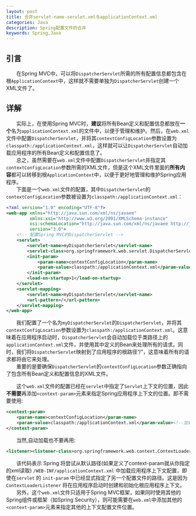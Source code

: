 ```yaml
---
layout: post
title: 合并servlet-name-servlet.xml与applicationContext.xml
categories: Java
description: Spring配置文件的合并
keywords: Spring,Java
---
```


## 引言
&emsp;&emsp;在Spring MVC中，可以将`DispatcherServlet`所需的所有配置信息都包含在根`ApplicationContext`中，这样就不需要单独为`DispatcherServlet`创建一个XML文件了。   


## 详解   
&emsp;&emsp;实际上，在使用Spring MVC时，**建议**将所有Bean定义和配置信息都放在**一个**名为`applicationContext.xml`的文件中，以便于管理和维护。然后，在`web.xml`文件中配置`DispatcherServlet`，并将其`contextConfigLocation`参数设置为`classpath:/applicationContext.xml`，这样就可以让`DispatcherServlet`自动加载应用程序的所有Bean定义和配置信息了。  
&emsp;&emsp;总之，虽然需要在`web.xml`文件中配置`DispatcherServlet`并指定其`contextConfigLocation`参数所需的XML文件，但是这个XML文件里面的**所有内容**都可以转移到根`ApplicationContext`中，以便于更好地管理和维护Spring应用程序。   
&emsp;&emsp;下面是一个`web.xml`文件的配置，其中`DispatcherServlet`的`contextConfigLocation`参数被设置为`classpath:/applicationContext.xml`：  
```xml
<?xml version="1.0" encoding="UTF-8"?>
<web-app xmlns="http://java.sun.com/xml/ns/javaee"
         xmlns:xsi="http://www.w3.org/2001/XMLSchema-instance"
         xsi:schemaLocation="http://java.sun.com/xml/ns/javaee http://java.sun.com/xml/ns/javaee/web-app_3_0.xsd"
         version="3.0">
    <!-- 配置Spring MVC的DispatcherServlet -->
    <servlet>
        <servlet-name>myDispatcherServlet</servlet-name>
        <servlet-class>org.springframework.web.servlet.DispatcherServlet</servlet-class>
        <init-param>
            <param-name>contextConfigLocation</param-name>
            <param-value>classpath:/applicationContext.xml</param-value>
        </init-param>
        <load-on-startup>1</load-on-startup>
    </servlet>
    <servlet-mapping>
        <servlet-name>myDispatcherServlet</servlet-name>
        <url-pattern>/</url-pattern>
    </servlet-mapping>
</web-app>
```
&emsp;&emsp;我们配置了一个名为`myDispatcherServlet`的`DispatcherServlet`，并将其`contextConfigLocation`参数设置为`classpath:/applicationContext.xml`。这意味着在应用程序启动时，`DispatcherServlet`会自动加载位于类路径上的`applicationContext.xml`文件，并使用其中定义的Bean来处理所有的请求。同时，我们将`DispatcherServlet`映射到了应用程序的根路径“/”，这意味着所有的请求都将由它来处理。  
&emsp;&emsp;重要的是要确保`DispatcherServlet`的`contextConfigLocation`参数正确指向了包含所有Bean定义和配置信息的XML文件。  

&emsp;&emsp;这个`web.xml`文件的配置已经在`servlet`中指定了`Servlet`上下文的位置，因此**不需要**再添加`<context-param>`元素来指定Spring应用程序上下文的位置。即不需要使用:  
```xml
<context-param>
    <param-name>contextConfigLocation</param-name>
    <param-value>classpath:/applicationContext.xml</param-value><!--加载src目录下的applicationContext.xml文件-->
</context-param>
```
&emsp;&emsp;当然,自动加载也不要再用:  
```xml
<listener><listener-class>org.springframework.web.context.ContextLoaderListener</listener-class></listener>
```
&emsp;&emsp;该代码表示 Spring 将尝试从默认路径(如果定义了context-param就从你指定的xml读取) `/WEB-INF/applicationContext.xml` 中加载应用程序上下文配置，即使在`servlet` 的 `init-param` 中已经显式指定了另一个配置文件的路径。这是因为 `ContextLoaderListener` 将在应用程序启动时创建和初始化根应用程序上下文。  
&emsp;&emsp;另外，这个`web.xml`文件只适用于Spring MVC框架，如果同时使用其他的Spring组件或框架（如Spring Security），则可能需要在`web.xml`中添加其他的`<context-param>`元素来指定其他的上下文配置文件位置。  
